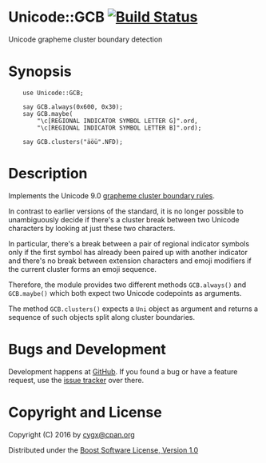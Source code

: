 # Unicode::GCB [![Build Status][1]][2]

Unicode grapheme cluster boundary detection

# Synopsis

```
    use Unicode::GCB;

    say GCB.always(0x600, 0x30);
    say GCB.maybe(
        "\c[REGIONAL INDICATOR SYMBOL LETTER G]".ord,
        "\c[REGIONAL INDICATOR SYMBOL LETTER B]".ord);

    say GCB.clusters("äöü".NFD);
```

# Description

Implements the Unicode 9.0 [grapheme cluster boundary rules][6].

In contrast to earlier versions of the standard, it is no longer possible
to unambiguously decide if there's a cluster break between two Unicode
characters by looking at just these two characters.

In particular, there's a break between a pair of regional indicator symbols
only if the first symbol has already been paired up with another indicator
and there's no break between extension characters and emoji modifiers if the 
current cluster forms an emoji sequence.

Therefore, the module provides two different methods `GCB.always()` and
`GCB.maybe()` which both expect two Unicode codepoints as arguments.

The method `GCB.clusters()` expects a `Uni` object as argument and returns
a sequence of such objects split along cluster boundaries.


# Bugs and Development

Development happens at [GitHub][3]. If you found a bug or have a feature
request, use the [issue tracker][4] over there.


# Copyright and License

Copyright (C) 2016 by <cygx@cpan.org>

Distributed under the [Boost Software License, Version 1.0][5]

[1]: https://travis-ci.org/cygx/p6-unicode-gcb.svg?branch=master
[2]: https://travis-ci.org/cygx/p6-unicode-gcb
[3]: https://github.com/cygx/p6-unicode-gcb
[4]: https://github.com/cygx/p6-unicode-gcb/issues
[5]: http://www.boost.org/LICENSE_1_0.txt
[6]: http://www.unicode.org/reports/tr29/tr29-29.html#Grapheme_Cluster_Boundary_Rules

